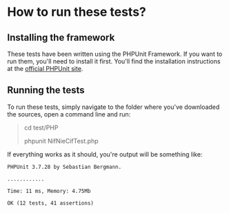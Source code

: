 How to run these tests?
=======================

Installing the framework
------------------------

These tests have been written using the PHPUnit Framework.
If you want to run them, you'll need to install it first.
You'll find the installation instructions at the [official PHPUnit site](http://phpunit.de/manual/3.8/en/installation.html).

Running the tests
-----------------

To run these tests, simply navigate to the folder where you've downloaded the sources,
open a command line and run:

> cd test/PHP
> 
> phpunit NifNieCifTest.php

If everything works as it should, you're output will be something like:

```
PHPUnit 3.7.28 by Sebastian Bergmann.

............

Time: 11 ms, Memory: 4.75Mb

OK (12 tests, 41 assertions)
```
